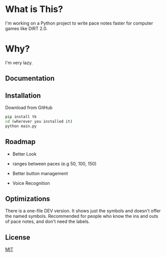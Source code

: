 
# What is This? 

I'm working on a Python project to write pace notes faster for computer games like DIRT 2.0.

# Why?

I'm very lazy. 

## Documentation




## Installation

Download from GitHub

```cmd
pip install tk
cd (wherever you installed it)
python main.py
```
    
## Roadmap

- Better Look

- ranges between paces (e.g 50, 100, 150)

- Better button management

- Voice Recognition

## Optimizations

There is  a one-file DEV version. It shows just the symbols and doesn't offer the named symbols. Recommended for people who know the ins and outs of pace notes, and don't need the labels. 

## License

[MIT](https://choosealicense.com/licenses/mit/)

